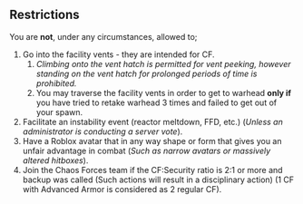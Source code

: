 ## Restrictions
You are **not**, under any circumstances, allowed to;
1. Go into the facility vents - they are intended for CF.
   1. _Climbing onto the vent hatch is permitted for vent peeking, however standing on the vent hatch for prolonged periods of time is prohibited._
   2. You may traverse the facility vents in order to get to warhead **only if** you have tried to retake warhead 3 times and failed to get out of your spawn.
2. Facilitate an instability event (reactor meltdown, FFD, etc.) (_Unless an administrator is conducting a server vote_).
3. Have a Roblox avatar that in any way shape or form that gives you an unfair advantage in combat (_Such as narrow avatars or massively altered hitboxes_).
4. Join the Chaos Forces team if the CF:Security ratio is 2:1 or more and backup was called (Such actions will result in a disciplinary action) (1 CF with Advanced Armor is considered as 2 regular CF).